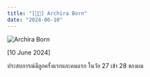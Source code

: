 ```yaml
---
title: "[👶🏻] Archira Born"
date: "2024-06-10"
---
```


![Archira Born](/images/posts/archira-born/my-children.webp)

[10 June 2024]

ประสบการณ์มีลูกครั้งแรกและคนแรก ในวัย 27 เข้า 28 ของผม